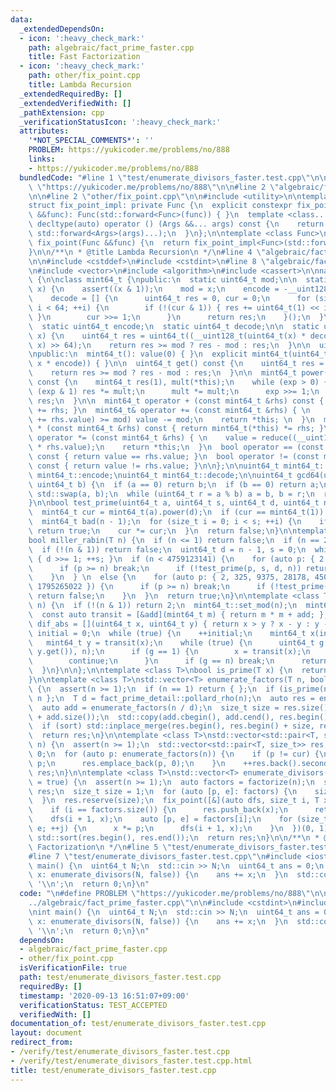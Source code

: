 ```yaml
---
data:
  _extendedDependsOn:
  - icon: ':heavy_check_mark:'
    path: algebraic/fact_prime_faster.cpp
    title: Fast Factorization
  - icon: ':heavy_check_mark:'
    path: other/fix_point.cpp
    title: Lambda Recursion
  _extendedRequiredBy: []
  _extendedVerifiedWith: []
  _pathExtension: cpp
  _verificationStatusIcon: ':heavy_check_mark:'
  attributes:
    '*NOT_SPECIAL_COMMENTS*': ''
    PROBLEM: https://yukicoder.me/problems/no/888
    links:
    - https://yukicoder.me/problems/no/888
  bundledCode: "#line 1 \"test/enumerate_divisors_faster.test.cpp\"\n\n#define PROBLEM\
    \ \"https://yukicoder.me/problems/no/888\"\n\n#line 2 \"algebraic/fact_prime_faster.cpp\"\
    \n\n#line 2 \"other/fix_point.cpp\"\n\n#include <utility>\n\ntemplate <class Func>\n\
    struct fix_point_impl: private Func {\n  explicit constexpr fix_point_impl(Func\
    \ &&func): Func(std::forward<Func>(func)) { }\n  template <class... Args>\n  constexpr\
    \ decltype(auto) operator () (Args &&... args) const {\n    return Func::operator()(*this,\
    \ std::forward<Args>(args)...);\n  }\n};\n\ntemplate <class Func>\nconstexpr decltype(auto)\
    \ fix_point(Func &&func) {\n  return fix_point_impl<Func>(std::forward<Func>(func));\n\
    }\n\n/**\n * @title Lambda Recursion\n */\n#line 4 \"algebraic/fact_prime_faster.cpp\"\
    \n\n#include <cstddef>\n#include <cstdint>\n#line 8 \"algebraic/fact_prime_faster.cpp\"\
    \n#include <vector>\n#include <algorithm>\n#include <cassert>\n\nnamespace fact_prime_detail\
    \ {\n\nclass mint64_t {\npublic:\n  static uint64_t mod;\n\n  static void set_mod(uint64_t\
    \ x) {\n    assert((x & 1));\n    mod = x;\n    encode = -__uint128_t(mod) % mod;\n\
    \    decode = [] {\n      uint64_t res = 0, cur = 0;\n      for (size_t i = 0;\
    \ i < 64; ++i) {\n        if (!(cur & 1)) { res += uint64_t(1) << i; cur += mod;\
    \ }\n        cur >>= 1;\n      }\n      return res;\n    }();\n  }\n\nprivate:\n\
    \  static uint64_t encode;\n  static uint64_t decode;\n\n  static uint64_t reduce(__uint128_t\
    \ x) {\n    uint64_t res = uint64_t((__uint128_t(uint64_t(x) * decode) * mod +\
    \ x) >> 64);\n    return res >= mod ? res - mod : res;\n  }\n\n  uint64_t value;\n\
    \npublic:\n  mint64_t(): value(0) { }\n  explicit mint64_t(uint64_t x): value(reduce((__uint128_t)\
    \ x * encode)) { }\n\n  uint64_t get() const {\n    uint64_t res = reduce(value);\n\
    \    return res >= mod ? res - mod : res;\n  }\n\n  mint64_t power(uint64_t exp)\
    \ const {\n    mint64_t res(1), mult(*this);\n    while (exp > 0) {\n      if\
    \ (exp & 1) res *= mult;\n      mult *= mult;\n      exp >>= 1;\n    }\n    return\
    \ res;\n  }\n\n  mint64_t operator + (const mint64_t &rhs) const { return mint64_t(*this)\
    \ += rhs; }\n  mint64_t& operator += (const mint64_t &rhs) { \n    if ((value\
    \ += rhs.value) >= mod) value -= mod;\n    return *this; \n  }\n  mint64_t operator\
    \ * (const mint64_t &rhs) const { return mint64_t(*this) *= rhs; }\n  mint64_t&\
    \ operator *= (const mint64_t &rhs) { \n    value = reduce((__uint128_t) value\
    \ * rhs.value);\n    return *this;\n  }\n  bool operator == (const mint64_t &rhs)\
    \ const { return value == rhs.value; }\n  bool operator != (const mint64_t &rhs)\
    \ const { return value != rhs.value; }\n\n};\n\nuint64_t mint64_t::mod;\nuint64_t\
    \ mint64_t::encode;\nuint64_t mint64_t::decode;\n\nuint64_t gcd64(uint64_t a,\
    \ uint64_t b) {\n  if (a == 0) return b;\n  if (b == 0) return a;\n  if (a < b)\
    \ std::swap(a, b);\n  while (uint64_t r = a % b) a = b, b = r;\n  return b;\n\
    }\n\nbool test_prime(uint64_t a, uint64_t s, uint64_t d, uint64_t n) {\n  mint64_t::set_mod(n);\n\
    \  mint64_t cur = mint64_t(a).power(d);\n  if (cur == mint64_t(1)) return true;\n\
    \  mint64_t bad(n - 1);\n  for (size_t i = 0; i < s; ++i) {\n    if (cur == bad)\
    \ return true;\n    cur *= cur;\n  }\n  return false;\n}\n\ntemplate <class T>\n\
    bool miller_rabin(T n) {\n  if (n <= 1) return false;\n  if (n == 2) return true;\n\
    \  if (!(n & 1)) return false;\n  uint64_t d = n - 1, s = 0;\n  while (!(d & 1))\
    \ { d >>= 1; ++s; }\n  if (n < 4759123141) {\n    for (auto p: { 2, 7, 61 }) {\n\
    \      if (p >= n) break;\n      if (!test_prime(p, s, d, n)) return false;\n\
    \    }\n  } \n  else {\n    for (auto p: { 2, 325, 9375, 28178, 450775, 9780504,\
    \ 1795265022 }) {\n      if (p >= n) break;\n      if (!test_prime(p, s, d, n))\
    \ return false;\n    }\n  }\n  return true;\n}\n\ntemplate <class T>\nT pollard_rho(T\
    \ n) {\n  if (!(n & 1)) return 2;\n  mint64_t::set_mod(n);\n  mint64_t add(1);\n\
    \  const auto transit = [&add](mint64_t m) { return m * m + add; };\n  const auto\
    \ dif_abs = [](uint64_t x, uint64_t y) { return x > y ? x - y : y - x; };\n  uint64_t\
    \ initial = 0;\n  while (true) {\n    ++initial;\n    mint64_t x(initial);\n \
    \   mint64_t y = transit(x);\n    while (true) {\n      uint64_t g = fact_prime_detail::gcd64(dif_abs(x.get(),\
    \ y.get()), n);\n      if (g == 1) {\n        x = transit(x);\n        y = transit(transit(y));\n\
    \        continue;\n      }\n      if (g == n) break;\n      return g;\n    }\n\
    \  }\n}\n\n};\n\ntemplate <class T>\nbool is_prime(T x) {\n  return fact_prime_detail::miller_rabin(x);\n\
    }\n\ntemplate <class T>\nstd::vector<T> enumerate_factors(T n, bool sort = true)\
    \ {\n  assert(n >= 1);\n  if (n == 1) return { };\n  if (is_prime(n)) return {\
    \ n };\n  T d = fact_prime_detail::pollard_rho(n);\n  auto res = enumerate_factors(d);\n\
    \  auto add = enumerate_factors(n / d);\n  size_t size = res.size();\n  res.resize(size\
    \ + add.size());\n  std::copy(add.cbegin(), add.cend(), res.begin() + size);\n\
    \  if (sort) std::inplace_merge(res.begin(), res.begin() + size, res.end());\n\
    \  return res;\n}\n\ntemplate <class T>\nstd::vector<std::pair<T, size_t>> factorize(T\
    \ n) {\n  assert(n >= 1);\n  std::vector<std::pair<T, size_t>> res;\n  T cur =\
    \ 0;\n  for (auto p: enumerate_factors(n)) {\n    if (p != cur) {\n      cur =\
    \ p;\n      res.emplace_back(p, 0);\n    }\n    ++res.back().second;\n  }\n  return\
    \ res;\n}\n\ntemplate <class T>\nstd::vector<T> enumerate_divisors(T n, bool sort\
    \ = true) {\n  assert(n >= 1);\n  auto factors = factorize(n);\n  std::vector<T>\
    \ res;\n  size_t size = 1;\n  for (auto [p, e]: factors) {\n    size *= (e + 1);\n\
    \  }\n  res.reserve(size);\n  fix_point([&](auto dfs, size_t i, T x) -> void {\n\
    \    if (i == factors.size()) {\n      res.push_back(x);\n      return;\n    }\n\
    \    dfs(i + 1, x);\n    auto [p, e] = factors[i];\n    for (size_t j = 1; j <=\
    \ e; ++j) {\n      x *= p;\n      dfs(i + 1, x);\n    }\n  })(0, 1);\n  if (sort)\
    \ std::sort(res.begin(), res.end());\n  return res;\n}\n\n/**\n * @title Fast\
    \ Factorization\n */\n#line 5 \"test/enumerate_divisors_faster.test.cpp\"\n\n\
    #line 7 \"test/enumerate_divisors_faster.test.cpp\"\n#include <iostream>\n\nint\
    \ main() {\n  uint64_t N;\n  std::cin >> N;\n  uint64_t ans = 0;\n  for (auto\
    \ x: enumerate_divisors(N, false)) {\n    ans += x;\n  }\n  std::cout << ans <<\
    \ '\\n';\n  return 0;\n}\n"
  code: "\n#define PROBLEM \"https://yukicoder.me/problems/no/888\"\n\n#include \"\
    ../algebraic/fact_prime_faster.cpp\"\n\n#include <cstdint>\n#include <iostream>\n\
    \nint main() {\n  uint64_t N;\n  std::cin >> N;\n  uint64_t ans = 0;\n  for (auto\
    \ x: enumerate_divisors(N, false)) {\n    ans += x;\n  }\n  std::cout << ans <<\
    \ '\\n';\n  return 0;\n}\n"
  dependsOn:
  - algebraic/fact_prime_faster.cpp
  - other/fix_point.cpp
  isVerificationFile: true
  path: test/enumerate_divisors_faster.test.cpp
  requiredBy: []
  timestamp: '2020-09-13 16:51:07+09:00'
  verificationStatus: TEST_ACCEPTED
  verifiedWith: []
documentation_of: test/enumerate_divisors_faster.test.cpp
layout: document
redirect_from:
- /verify/test/enumerate_divisors_faster.test.cpp
- /verify/test/enumerate_divisors_faster.test.cpp.html
title: test/enumerate_divisors_faster.test.cpp
---
```

